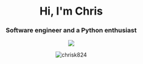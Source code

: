 <h1 align="center">Hi, I'm Chris </h1>
<h3 align="center">Software engineer and a Python enthusiast</h3>

<p align="center">
  <img align="center" src="https://github-readme-stats-chrisk824.vercel.app/api?username=chrisK824&show_icons=true&count_private=true&include_all_commits=true&theme=dark&card_width=500&number_format=long&show=reviews&rank_icon=percentile&hide=contribs" />
</p>

<p align="center"><img align="center" src="https://github-readme-streak-stats-git-vercel-chrisk824.vercel.app/?user=chrisK824&theme=highcontrast&starting_year=2010&dummy=unused" alt="chrisk824"/>
</p>

